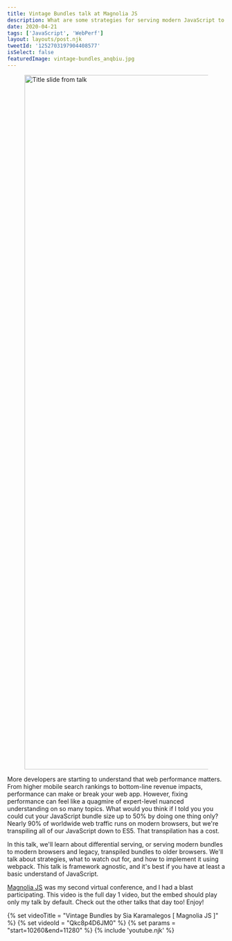 ```yaml
---
title: Vintage Bundles talk at Magnolia JS
description: What are some strategies for serving modern JavaScript to modern browsers?
date: 2020-04-21
tags: ['JavaScript', 'WebPerf']
layout: layouts/post.njk
tweetId: '1252703197904408577'
isSelect: false
featuredImage: vintage-bundles_anqbiu.jpg
---
```


<figure>
  <img src="{% src 'vintage-bundles_anqbiu.jpg' %}"
    srcset="{% srcset 'vintage-bundles_anqbiu.jpg' %}"
    sizes="{% defaultSizes %}"
    alt="Title slide from talk"
    importance="high"
    width="2400" height="1600">
</figure>

More developers are starting to understand that web performance matters. From higher mobile search rankings to bottom-line revenue impacts, performance can make or break your web app. However, fixing performance can feel like a quagmire of expert-level nuanced understanding on so many topics. What would you think if I told you you could cut your JavaScript bundle size up to 50% by doing one thing only? Nearly 90% of worldwide web traffic runs on modern browsers, but we're transpiling all of our JavaScript down to ES5. That transpilation has a cost.

In this talk, we'll learn about differential serving, or serving modern bundles to modern browsers and legacy, transpiled bundles to older browsers. We'll talk about strategies, what to watch out for, and how to implement it using webpack. This talk is framework agnostic, and it's best if you have at least a basic understand of JavaScript.

[Magnolia JS](https://magnoliajs.com/) was my second virtual conference, and I had a blast participating. This video is the full day 1 video, but the embed should play only my talk by default. Check out the other talks that day too! Enjoy!

{% set videoTitle = "Vintage Bundles by Sia Karamalegos [ Magnolia JS ]" %}
{% set videoId = "Qkc8p4D6JM0" %}
{% set params = "start=10260&end=11280" %}
{% include 'youtube.njk' %}
